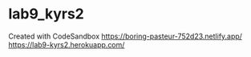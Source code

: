 # lab9_kyrs2

Created with CodeSandbox
https://boring-pasteur-752d23.netlify.app/
https://lab9-kyrs2.herokuapp.com/
